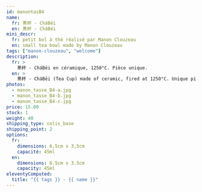 ```yaml
---
id: manontasB4
name:
  fr: 茶杯 - CháBēi
  en: 茶杯 - CháBēi
mini_descr:
  fr: petit bol à thé réalisé par Manon Clouzeau
  en: small tea bowl made by Manon Clouzeau
tags: ["manon-clouzeau", "welcome"]
description:
  fr: >
    茶杯 - CháBēi en céramique, 1250°C. Pièce unique.
  en: >
    茶杯 - CháBēi (Tea Cup) made of ceramic, fired at 1250°C. Unique piece.
photos:
  - manon_tasse_B4-a.jpg
  - manon_tasse_B4-b.jpg
  - manon_tasse_B4-c.jpg
price: 15.00
stock: 1
weight: 40
shipping_type: colis_base
shipping_point: 2
options:
  fr:
    dimensions: 6,5cm x 3,5cm
    capacité: 45ml
  en:
    dimensions: 6.5cm x 3.5cm
    capacity: 45ml
eleventyComputed:
  title: "{{ tags }} - {{ name }}"
---
```

